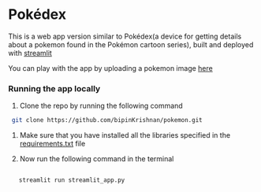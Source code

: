 # Pokédex
This is a web app version similar to Pokédex(a device for getting details about a pokemon found in the Pokémon cartoon series), built and deployed with [streamlit](https://www.streamlit.io/)

You can play with the app by uploading a pokemon image [here](share.streamlit.io/bipinkrishnan/pokemon/main)

### Running the app locally
1. Clone the repo by running the following command
```bash
 git clone https://github.com/bipinKrishnan/pokemon.git
```    
1. Make sure that you have installed all the libraries specified in the [requirements.txt](https://github.com/bipinKrishnan/pokemon/blob/main/requirements.txt) file

2. Now run the following command in the terminal

```sh

   streamlit run streamlit_app.py
   
```

